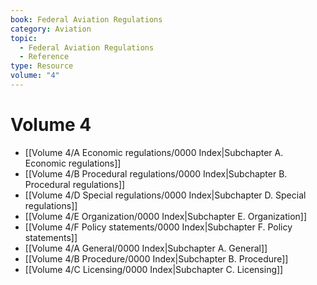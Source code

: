 ```yaml
---
book: Federal Aviation Regulations
category: Aviation
topic:
  - Federal Aviation Regulations
  - Reference
type: Resource
volume: "4"
---
```

# Volume 4

- [[Volume 4/A Economic regulations/0000 Index|Subchapter A. Economic regulations]]
- [[Volume 4/B Procedural regulations/0000 Index|Subchapter B. Procedural regulations]]
- [[Volume 4/D Special regulations/0000 Index|Subchapter D. Special regulations]]
- [[Volume 4/E Organization/0000 Index|Subchapter E. Organization]]
- [[Volume 4/F Policy statements/0000 Index|Subchapter F. Policy statements]]
- [[Volume 4/A General/0000 Index|Subchapter A. General]]
- [[Volume 4/B Procedure/0000 Index|Subchapter B. Procedure]]
- [[Volume 4/C Licensing/0000 Index|Subchapter C. Licensing]]